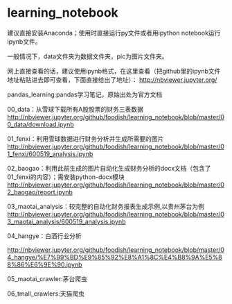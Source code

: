 # learning_notebook
建议直接安装Anaconda；使用时直接运行py文件或者用ipython notebook运行ipynb文件。

一般情况下，data文件夹为数据文件夹，pic为图片文件夹。

网上直接查看的话，建议使用ipynb格式，在这里查看（把github里的ipynb文件地址粘贴进去即可查看，下面直接给出了地址）：
http://nbviewer.jupyter.org/

pandas_learning:pandas学习笔记，原始出处为官方文档

00_data：从雪球下载所有A股股票的财务三表数据
http://nbviewer.jupyter.org/github/foodish/learning_notebook/blob/master/00_data/download.ipynb

01_fenxi：利用雪球数据进行财务分析并生成所需要的图片
http://nbviewer.jupyter.org/github/foodish/learning_notebook/blob/master/01_fenxi/600519_analysis.ipynb

02_baogao：利用此前生成的图片自动化生成财务分析的docx文档（包含了01_fenxi的内容）；需安装python-docx模块
http://nbviewer.jupyter.org/github/foodish/learning_notebook/blob/master/02_baogao/report.ipynb

03_maotai_analysis：较完整的自动化财务报表生成示例,以贵州茅台为例
http://nbviewer.jupyter.org/github/foodish/learning_notebook/blob/master/03_maotai_analysis/600519_analysis.ipynb

04_hangye：白酒行业分析

http://nbviewer.jupyter.org/github/foodish/learning_notebook/blob/master/04_hangye/%E7%99%BD%E9%85%92%E8%A1%8C%E4%B8%9A%E5%88%86%E6%9E%90.ipynb

05_maotai_crawler:茅台爬虫

06_tmall_crawlers:天猫爬虫
